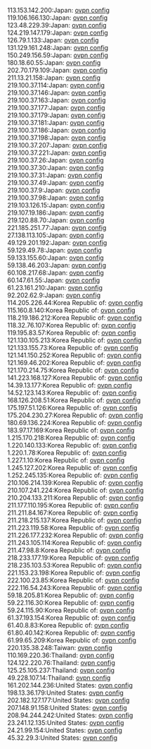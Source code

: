 113.153.142.200:Japan: [ovpn config](vpn/113_153_142_200.ovpn)  
119.106.166.130:Japan: [ovpn config](vpn/119_106_166_130.ovpn)  
123.48.229.39:Japan: [ovpn config](vpn/123_48_229_39.ovpn)  
124.219.147.179:Japan: [ovpn config](vpn/124_219_147_179.ovpn)  
126.79.1.133:Japan: [ovpn config](vpn/126_79_1_133.ovpn)  
131.129.161.248:Japan: [ovpn config](vpn/131_129_161_248.ovpn)  
150.249.156.59:Japan: [ovpn config](vpn/150_249_156_59.ovpn)  
180.18.60.55:Japan: [ovpn config](vpn/180_18_60_55.ovpn)  
202.70.179.109:Japan: [ovpn config](vpn/202_70_179_109.ovpn)  
211.13.21.158:Japan: [ovpn config](vpn/211_13_21_158.ovpn)  
219.100.37.114:Japan: [ovpn config](vpn/219_100_37_114.ovpn)  
219.100.37.146:Japan: [ovpn config](vpn/219_100_37_146.ovpn)  
219.100.37.163:Japan: [ovpn config](vpn/219_100_37_163.ovpn)  
219.100.37.177:Japan: [ovpn config](vpn/219_100_37_177.ovpn)  
219.100.37.179:Japan: [ovpn config](vpn/219_100_37_179.ovpn)  
219.100.37.181:Japan: [ovpn config](vpn/219_100_37_181.ovpn)  
219.100.37.186:Japan: [ovpn config](vpn/219_100_37_186.ovpn)  
219.100.37.198:Japan: [ovpn config](vpn/219_100_37_198.ovpn)  
219.100.37.207:Japan: [ovpn config](vpn/219_100_37_207.ovpn)  
219.100.37.221:Japan: [ovpn config](vpn/219_100_37_221.ovpn)  
219.100.37.26:Japan: [ovpn config](vpn/219_100_37_26.ovpn)  
219.100.37.30:Japan: [ovpn config](vpn/219_100_37_30.ovpn)  
219.100.37.31:Japan: [ovpn config](vpn/219_100_37_31.ovpn)  
219.100.37.49:Japan: [ovpn config](vpn/219_100_37_49.ovpn)  
219.100.37.9:Japan: [ovpn config](vpn/219_100_37_9.ovpn)  
219.100.37.98:Japan: [ovpn config](vpn/219_100_37_98.ovpn)  
219.103.126.15:Japan: [ovpn config](vpn/219_103_126_15.ovpn)  
219.107.19.186:Japan: [ovpn config](vpn/219_107_19_186.ovpn)  
219.120.88.70:Japan: [ovpn config](vpn/219_120_88_70.ovpn)  
221.185.251.77:Japan: [ovpn config](vpn/221_185_251_77.ovpn)  
27.138.113.105:Japan: [ovpn config](vpn/27_138_113_105.ovpn)  
49.129.201.192:Japan: [ovpn config](vpn/49_129_201_192.ovpn)  
59.129.49.78:Japan: [ovpn config](vpn/59_129_49_78.ovpn)  
59.133.155.60:Japan: [ovpn config](vpn/59_133_155_60.ovpn)  
59.138.46.203:Japan: [ovpn config](vpn/59_138_46_203.ovpn)  
60.108.217.68:Japan: [ovpn config](vpn/60_108_217_68.ovpn)  
60.147.61.55:Japan: [ovpn config](vpn/60_147_61_55.ovpn)  
61.23.161.210:Japan: [ovpn config](vpn/61_23_161_210.ovpn)  
92.202.62.9:Japan: [ovpn config](vpn/92_202_62_9.ovpn)  
114.205.226.44:Korea Republic of: [ovpn config](vpn/114_205_226_44.ovpn)  
115.160.8.140:Korea Republic of: [ovpn config](vpn/115_160_8_140.ovpn)  
118.219.186.212:Korea Republic of: [ovpn config](vpn/118_219_186_212.ovpn)  
118.32.76.107:Korea Republic of: [ovpn config](vpn/118_32_76_107.ovpn)  
119.195.83.57:Korea Republic of: [ovpn config](vpn/119_195_83_57.ovpn)  
121.130.105.213:Korea Republic of: [ovpn config](vpn/121_130_105_213.ovpn)  
121.133.155.73:Korea Republic of: [ovpn config](vpn/121_133_155_73.ovpn)  
121.141.150.252:Korea Republic of: [ovpn config](vpn/121_141_150_252.ovpn)  
121.169.46.202:Korea Republic of: [ovpn config](vpn/121_169_46_202.ovpn)  
121.170.214.75:Korea Republic of: [ovpn config](vpn/121_170_214_75.ovpn)  
141.223.168.127:Korea Republic of: [ovpn config](vpn/141_223_168_127.ovpn)  
14.39.13.177:Korea Republic of: [ovpn config](vpn/14_39_13_177.ovpn)  
14.52.123.143:Korea Republic of: [ovpn config](vpn/14_52_123_143.ovpn)  
168.126.208.51:Korea Republic of: [ovpn config](vpn/168_126_208_51.ovpn)  
175.197.51.126:Korea Republic of: [ovpn config](vpn/175_197_51_126.ovpn)  
175.204.230.27:Korea Republic of: [ovpn config](vpn/175_204_230_27.ovpn)  
180.69.136.224:Korea Republic of: [ovpn config](vpn/180_69_136_224.ovpn)  
183.97.17.169:Korea Republic of: [ovpn config](vpn/183_97_17_169.ovpn)  
1.215.170.218:Korea Republic of: [ovpn config](vpn/1_215_170_218.ovpn)  
1.220.140.133:Korea Republic of: [ovpn config](vpn/1_220_140_133.ovpn)  
1.220.1.78:Korea Republic of: [ovpn config](vpn/1_220_1_78.ovpn)  
1.227.1.10:Korea Republic of: [ovpn config](vpn/1_227_1_10.ovpn)  
1.245.127.202:Korea Republic of: [ovpn config](vpn/1_245_127_202.ovpn)  
1.252.245.135:Korea Republic of: [ovpn config](vpn/1_252_245_135.ovpn)  
210.106.214.139:Korea Republic of: [ovpn config](vpn/210_106_214_139.ovpn)  
210.107.241.224:Korea Republic of: [ovpn config](vpn/210_107_241_224.ovpn)  
210.204.133.211:Korea Republic of: [ovpn config](vpn/210_204_133_211.ovpn)  
211.177.110.195:Korea Republic of: [ovpn config](vpn/211_177_110_195.ovpn)  
211.211.84.167:Korea Republic of: [ovpn config](vpn/211_211_84_167.ovpn)  
211.218.215.137:Korea Republic of: [ovpn config](vpn/211_218_215_137.ovpn)  
211.223.119.58:Korea Republic of: [ovpn config](vpn/211_223_119_58.ovpn)  
211.226.177.232:Korea Republic of: [ovpn config](vpn/211_226_177_232.ovpn)  
211.243.105.114:Korea Republic of: [ovpn config](vpn/211_243_105_114.ovpn)  
211.47.98.8:Korea Republic of: [ovpn config](vpn/211_47_98_8.ovpn)  
218.233.177.19:Korea Republic of: [ovpn config](vpn/218_233_177_19.ovpn)  
218.235.103.53:Korea Republic of: [ovpn config](vpn/218_235_103_53.ovpn)  
221.153.23.198:Korea Republic of: [ovpn config](vpn/221_153_23_198.ovpn)  
222.100.23.85:Korea Republic of: [ovpn config](vpn/222_100_23_85.ovpn)  
222.116.54.243:Korea Republic of: [ovpn config](vpn/222_116_54_243.ovpn)  
59.18.205.81:Korea Republic of: [ovpn config](vpn/59_18_205_81.ovpn)  
59.22.116.30:Korea Republic of: [ovpn config](vpn/59_22_116_30.ovpn)  
59.24.115.90:Korea Republic of: [ovpn config](vpn/59_24_115_90.ovpn)  
61.37.193.154:Korea Republic of: [ovpn config](vpn/61_37_193_154.ovpn)  
61.40.8.83:Korea Republic of: [ovpn config](vpn/61_40_8_83.ovpn)  
61.80.40.142:Korea Republic of: [ovpn config](vpn/61_80_40_142.ovpn)  
61.99.65.209:Korea Republic of: [ovpn config](vpn/61_99_65_209.ovpn)  
220.135.38.248:Taiwan: [ovpn config](vpn/220_135_38_248.ovpn)  
110.169.220.36:Thailand: [ovpn config](vpn/110_169_220_36.ovpn)  
124.122.220.76:Thailand: [ovpn config](vpn/124_122_220_76.ovpn)  
125.25.105.237:Thailand: [ovpn config](vpn/125_25_105_237.ovpn)  
49.228.107.14:Thailand: [ovpn config](vpn/49_228_107_14.ovpn)  
161.202.144.236:United States: [ovpn config](vpn/161_202_144_236.ovpn)  
198.13.36.179:United States: [ovpn config](vpn/198_13_36_179.ovpn)  
202.182.127.177:United States: [ovpn config](vpn/202_182_127_177.ovpn)  
207.148.91.158:United States: [ovpn config](vpn/207_148_91_158.ovpn)  
208.94.244.242:United States: [ovpn config](vpn/208_94_244_242.ovpn)  
23.241.12.135:United States: [ovpn config](vpn/23_241_12_135.ovpn)  
24.21.99.154:United States: [ovpn config](vpn/24_21_99_154.ovpn)  
45.32.29.3:United States: [ovpn config](vpn/45_32_29_3.ovpn)  
